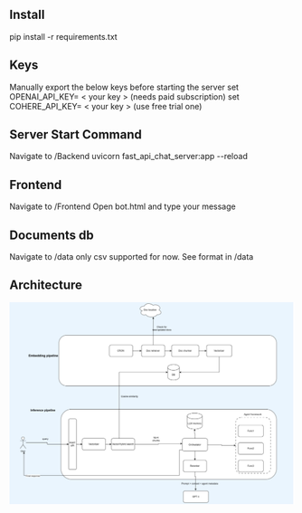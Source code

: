 Install
--------
pip install -r requirements.txt


Keys
----
Manually export the below keys before starting the server
set OPENAI_API_KEY= < your key > (needs paid subscription)
set COHERE_API_KEY= < your key > (use free trial one)


Server Start Command
--------------------
Navigate to /Backend
uvicorn fast_api_chat_server:app --reload 



Frontend
---------
Navigate to /Frontend
Open bot.html and type your message


Documents db
------------
Navigate to /data
only csv supported for now. See format in /data


Architecture
-------------


![Screenshot](arch.png)


